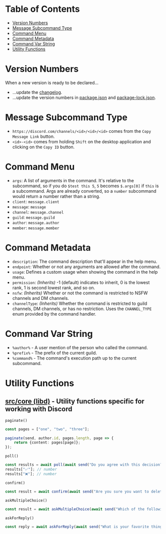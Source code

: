 # Table of Contents

- [Version Numbers](#version-numbers)
- [Message Subcommand Type](#message-subcommand-type)
- [Command Menu](#command-menu)
- [Command Metadata](#command-metadata)
- [Command Var String](#command-var-string)
- [Utility Functions](#utility-functions)

# Version Numbers

When a new version is ready to be declared...
- ...update the [changelog](../CHANGELOG.md).
- ...update the version numbers in [package.json](../package.json) and [package-lock.json](../package-lock.json).

# Message Subcommand Type

- `https://discord.com/channels/<id>/<id>/<id>` comes from the `Copy Message Link` button.
- `<id>-<id>` comes from holding `Shift` on the desktop application and clicking on the `Copy ID` button.

# Command Menu

- `args`: A list of arguments in the command. It's relative to the subcommand, so if you do `$test this 5`, `5` becomes `$.args[0]` if `this` is a subcommand. Args are already converted, so a `number` subcommand would return a number rather than a string.
- `client`: `message.client`
- `message`: `message`
- `channel`: `message.channel`
- `guild`: `message.guild`
- `author`: `message.author`
- `member`: `message.member`

# Command Metadata

- `description`: The command description that'll appear in the help menu.
- `endpoint`: Whether or not any arguments are allowed after the command.
- `usage`: Defines a custom usage when showing the command in the help menu.
- `permission`: *(Inherits)* -1 (default) indicates to inherit, 0 is the lowest rank, 1 is second lowest rank, and so on.
- `nsfw`: *(Inherits)* Whether or not the command is restricted to NSFW channels and DM channels.
- `channelType`: *(Inherits)* Whether the command is restricted to guild channels, DM channels, or has no restriction. Uses the `CHANNEL_TYPE` enum provided by the command handler.

# Command Var String

- `%author%` - A user mention of the person who called the command.
- `%prefix%` - The prefix of the current guild.
- `%command%` - The command's execution path up to the current subcommand.

# Utility Functions

## [src/core (libd)](../src/core/libd.ts) - Utility functions specific for working with Discord

`paginate()`
```ts
const pages = ["one", "two", "three"];

paginate(send, author.id, pages.length, page => {
	return {content: pages[page]};
});
```

`poll()`
```ts
const results = await poll(await send("Do you agree with this decision?"), ["✅", "❌"]);
results["✅"]; // number
results["❌"]; // number
```

`confirm()`
```ts
const result = await confirm(await send("Are you sure you want to delete this?"), author.id); // boolean | null
```

`askMultipleChoice()`
```ts
const result = await askMultipleChoice(await send("Which of the following numbers is your favorite?"), author.id, 4, 10000); // number (0 to 3) | null
```

`askForReply()`
```ts
const reply = await askForReply(await send("What is your favorite thing to do?"), author.id, 10000); // Message | null
```
